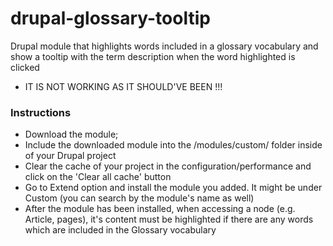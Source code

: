 # drupal-glossary-tooltip
Drupal module that highlights words included in a glossary vocabulary and show a tooltip with the term description when the word highlighted is clicked


* IT IS NOT WORKING AS IT SHOULD'VE BEEN !!!


### Instructions

- Download the module;
- Include the downloaded module into the /modules/custom/ folder inside of your Drupal project
- Clear the cache of your project in the configuration/performance and click on the 'Clear all cache' button
- Go to Extend option and install the module you added. It might be under Custom (you can search by the module's name as well)
- After the module has been installed, when accessing a node (e.g. Article, pages), it's content must be highlighted if there are any words which are included in the Glossary vocabulary
